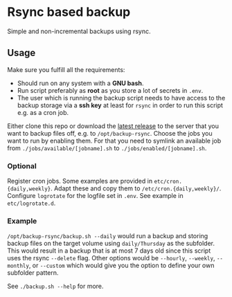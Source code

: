 # Rsync based backup
Simple and non-incremental backups using rsync.

## Usage
Make sure you fulfill all the requirements:
* Should run on any system with a **GNU bash**.
* Run script preferably as **root** as you store a lot of secrets in `.env`.
* The user which is running the backup script needs to have access to the backup storage via a **ssh key** at least for `rsync` in order to run this script e.g. as a cron job.

Either clone this repo or download the [latest release](https://github.com/ToolTime-Berlin/backup-rsync/releases/latest) to the server that you want to backup files off, e.g. to `/opt/backup-rsync`.
Choose the jobs you want to run by enabling them. For that you need to symlink an available job from `./jobs/available/[jobname].sh` to `./jobs/enabled/[jobname].sh`.

### Optional
Register cron jobs. Some examples are provided in `etc/cron.{daily,weekly}`. Adapt these and copy them to `/etc/cron.{daily,weekly}/`.
Configure `logrotate` for the logfile set in `.env`. See example in `etc/logrotate.d`.

### Example
`/opt/backup-rsync/backup.sh --daily` would run a backup and storing backup files on the target volume using `daily/Thursday` as the subfolder. This would result in a backup that is at most 7 days old since this script uses the rsync `--delete` flag. Other options would be `--hourly`, `--weekly`, `--monthly`, or `--custom` which would give you the option to define your own subfolder pattern.

See `./backup.sh --help` for more.

